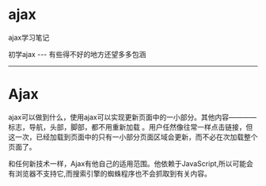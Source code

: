 # ajax
ajax学习笔记

初学ajax --- 有些得不好的地方还望多多包涵

---

# Ajax

<p>ajax可以做到什么，使用ajax可以实现更新页面中的一小部分。其他内容————标志，导航，头部，脚部，都不用重新加载 。用户任然像往常一样点击链接，但这一次，已经加载到页面中的只有一小部分页面区域会更新，而不必在次加载整个页面了。</p>

<p>和任何新技术一样，Ajax有他自己的适用范围。他依赖于JavaScript,所以可能会有浏览器不支持它,而搜索引擎的蜘蛛程序也不会抓取到有关内容。</p>